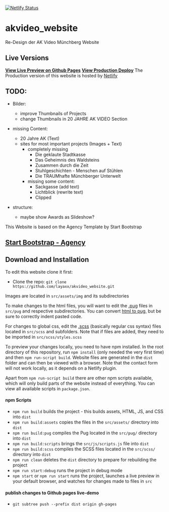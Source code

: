 [![Netlify Status](https://api.netlify.com/api/v1/badges/ab9dbb29-10eb-4bb8-8248-c774143daa1c/deploy-status)](https://app.netlify.com/sites/akvideo/deploys)

# akvideo_website
Re-Design der AK Video Münchberg Website

## Live Versions

**[View Live Preview on Github Pages](https://layaxx.github.io/akvideo_website/)**
**[View Production Deploy](https://arbeitskreis.video)**
The Production version of this website is hosted by [Netlify](https://www.netlify.com/)

## TODO:
- Bilder:
  - improve Thumbnails of Projects 
  - change Thumbnails in 20 JAHRE AK VIDEO Section 
  
 - missing Content:
    - 20 Jahre AK (Text)
    - sites for most important projects (Images + Text)
      - completely missing
         - Die geklaute Stadtkasse
         - Das Geheimnis des Waldsteins
         - Zusammen durch die Zeit
         - Stuhlgeschichten - Menschen auf Stühlen
         - Die TRAUMhafte Münchberger Unterwelt
      - missing some content:
         - Sackgasse (add text)
         - Lichtblick (rewrite text)
         - Clipped 
  
 - structure:
    - maybe show Awards as Slideshow?
    
    
This Website is based on the Agency Template by Start Bootstrap

## [Start Bootstrap - Agency](https://startbootstrap.com/themes/agency/)


## Download and Installation

To edit this website clone it first:

- Clone the repo: `git clone https://github.com/layaxx/akvideo_website.git`

Images are located in `src/assets/img` and its subdirectories 

To make changes to the html files, you will want to edit the [.pug](https://www.npmjs.com/package/pug) files in `src/pug` and respective subdirectories. 
You can convert [html to pug](https://html-to-pug.com/), but be sure to correctly indent pasted code.

For changes to global css, edit the [.scss](https://sass-lang.com/) (basically regular css syntax) files located in `src/scss` and subfolders. Note that if files are added, 
they need to be imported in `src/scss/styles.scss`

To preview your changes locally, you need to have npm installed. In the root directory of this repository, run `npm install` (only needed the very first time) and then `npm run-script build`. Website files are generated in the `dist` folder and can then be viewed with a browser.
Note that the contact form will not work locally, as it depends on a Netlify plugin.

Apart from `npm run-script build` there are other npm scripts available, which will only build parts of the website instead of everything. You can view all available scripts in `package.json`.

#### npm Scripts

- `npm run build` builds the project - this builds assets, HTML, JS, and CSS into `dist`
- `npm run build:assets` copies the files in the `src/assets/` directory into `dist`
- `npm run build:pug` compiles the Pug located in the `src/pug/` directory into `dist`
- `npm run build:scripts` brings the `src/js/scripts.js` file into `dist`
- `npm run build:scss` compiles the SCSS files located in the `src/scss/` directory into `dist`
- `npm run clean` deletes the `dist` directory to prepare for rebuilding the project
- `npm run start:debug` runs the project in debug mode
- `npm start` or `npm run start` runs the project, launches a live preview in your default browser, and watches for changes made to files in `src`

#### publish changes to Github pages live-demo
- `git subtree push --prefix dist origin gh-pages`